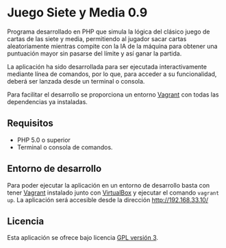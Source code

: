 Juego Siete y Media 0.9
================================

Programa desarrollado en PHP que simula la lógica del clásico juego de cartas de las siete y media, permitiendo al
jugador sacar cartas aleatoriamente mientras compite con la IA de la máquina para obtener una puntuación mayor 
sin pasarse del límite y así ganar la partida.

La aplicación ha sido desarrollada para ser ejecutada interactivamente mediante línea de comandos, por lo que,
para acceder a su funcionalidad, deberá ser lanzada desde un terminal o consola.

Para facilitar el desarrollo se proporciona un entorno [Vagrant] con todas las dependencias ya instaladas.

## Requisitos
- PHP 5.0 o superior
- Terminal o consola de comandos.

## Entorno de desarrollo
Para poder ejecutar la aplicación en un entorno de desarrollo basta con tener [Vagrant] instalado junto con [VirtualBox]
y ejecutar el comando `vagrant up`. La aplicación será accesible desde la dirección http://192.168.33.10/

## Licencia
Esta aplicación se ofrece bajo licencia [GPL versión 3].

[Vagrant]: https://www.vagrantup.com/
[VirtualBox]: https://www.virtualbox.org
[GPL versión 3]: https://www.gnu.org/licenses/gpl-3.0.en.html
